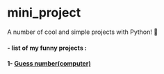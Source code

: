 # mini_project
A number of cool and simple projects with Python! 💙

#### - list of my funny projects :

#### 1- [Guess number(computer)](https://github.com/irealmatin/mini_project/blob/main/Here/Computer_Guess_Number.py)
